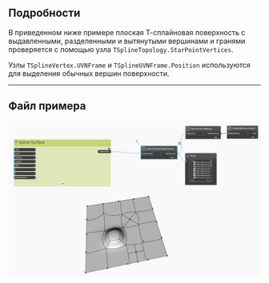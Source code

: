 <!--- Autodesk.DesignScript.Geometry.TSpline.TSplineTopology.RegularVertices --->
<!--- 3FD66JH7OUVHRJOXDSO6GCVCZV63VG7PUZEMJMDZBM67ASM2XLRA --->
## Подробности
В приведенном ниже примере плоская Т-сплайновая поверхность с выдавленными, разделенными и вытянутыми вершинами и гранями проверяется с помощью узла `TSplineTopology.StarPointVertices`.

Узлы `TSplineVertex.UVNFrame` и `TSplineUVNFrame.Position` используются для выделения обычных вершин поверхности.
___
## Файл примера

![TSplineTopology.RegularVertices](./3FD66JH7OUVHRJOXDSO6GCVCZV63VG7PUZEMJMDZBM67ASM2XLRA_img.jpg)
